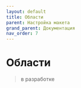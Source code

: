 ```yaml
---
layout: default
title: Области
parent: Настройка макета
grand_parent: Документация
nav_order: 7
--- 
```


# Области

> в разработке